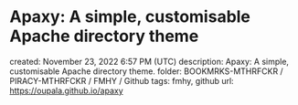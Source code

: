 # Apaxy: A simple, customisable Apache directory theme

created: November 23, 2022 6:57 PM (UTC)
description: Apaxy: A simple, customisable Apache directory theme.
folder: BOOKMRKS-MTHRFCKR / PIRACY-MTHRFCKR / FMHY / Github
tags: fmhy, github
url: https://oupala.github.io/apaxy